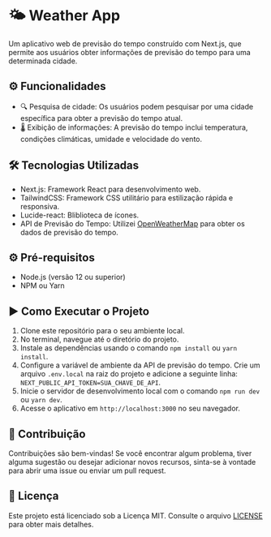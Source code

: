 # 🌤️ Weather App

Um aplicativo web de previsão do tempo construído com Next.js, que permite aos usuários obter informações de previsão do tempo para uma determinada cidade.

## ⚙️ Funcionalidades

- 🔍 Pesquisa de cidade: Os usuários podem pesquisar por uma cidade específica para obter a previsão do tempo atual.
- 🌡️ Exibição de informações: A previsão do tempo inclui temperatura, condições climáticas, umidade e velocidade do vento.

## 🛠️ Tecnologias Utilizadas

- Next.js: Framework React para desenvolvimento web.
- TailwindCSS: Framework CSS utilitário para estilização rápida e responsiva.
- Lucide-react: Bliblioteca de ícones.
- API de Previsão do Tempo: Utilizei [OpenWeatherMap](https://openweathermap.org) para obter os dados de previsão do tempo.

## ⚙️ Pré-requisitos

- Node.js (versão 12 ou superior)
- NPM ou Yarn

## ▶️ Como Executar o Projeto

1. Clone este repositório para o seu ambiente local.
2. No terminal, navegue até o diretório do projeto.
3. Instale as dependências usando o comando `npm install` ou `yarn install`.
4. Configure a variável de ambiente da API de previsão do tempo. Crie um arquivo `.env.local` na raiz do projeto e adicione a seguinte linha: `NEXT_PUBLIC_API_TOKEN=SUA_CHAVE_DE_API`.
5. Inicie o servidor de desenvolvimento local com o comando `npm run dev` ou `yarn dev`.
6. Acesse o aplicativo em `http://localhost:3000` no seu navegador.

## 🤝 Contribuição

Contribuições são bem-vindas! Se você encontrar algum problema, tiver alguma sugestão ou desejar adicionar novos recursos, sinta-se à vontade para abrir uma issue ou enviar um pull request.

## 📄 Licença

Este projeto está licenciado sob a Licença MIT. Consulte o arquivo [LICENSE](LICENSE) para obter mais detalhes.
